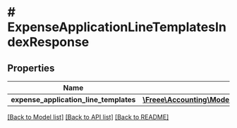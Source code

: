 # # ExpenseApplicationLineTemplatesIndexResponse

## Properties

Name | Type | Description | Notes
------------ | ------------- | ------------- | -------------
**expense_application_line_templates** | [**\Freee\Accounting\Model\ExpenseApplicationLineTemplate[]**](ExpenseApplicationLineTemplate.md) |  | 

[[Back to Model list]](../../README.md#documentation-for-models) [[Back to API list]](../../README.md#documentation-for-api-endpoints) [[Back to README]](../../README.md)


